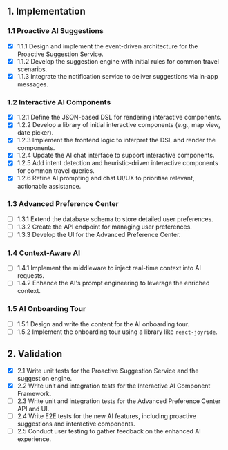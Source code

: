 ## 1. Implementation

### 1.1 Proactive AI Suggestions
- [x] 1.1.1 Design and implement the event-driven architecture for the Proactive Suggestion Service.
- [x] 1.1.2 Develop the suggestion engine with initial rules for common travel scenarios.
- [x] 1.1.3 Integrate the notification service to deliver suggestions via in-app messages.

### 1.2 Interactive AI Components
- [x] 1.2.1 Define the JSON-based DSL for rendering interactive components.
- [x] 1.2.2 Develop a library of initial interactive components (e.g., map view, date picker).
- [x] 1.2.3 Implement the frontend logic to interpret the DSL and render the components.
- [x] 1.2.4 Update the AI chat interface to support interactive components.
- [x] 1.2.5 Add intent detection and heuristic-driven interactive components for common travel queries.
- [x] 1.2.6 Refine AI prompting and chat UI/UX to prioritise relevant, actionable assistance.

### 1.3 Advanced Preference Center
- [ ] 1.3.1 Extend the database schema to store detailed user preferences.
- [ ] 1.3.2 Create the API endpoint for managing user preferences.
- [ ] 1.3.3 Develop the UI for the Advanced Preference Center.

### 1.4 Context-Aware AI
- [ ] 1.4.1 Implement the middleware to inject real-time context into AI requests.
- [ ] 1.4.2 Enhance the AI's prompt engineering to leverage the enriched context.

### 1.5 AI Onboarding Tour
- [ ] 1.5.1 Design and write the content for the AI onboarding tour.
- [ ] 1.5.2 Implement the onboarding tour using a library like `react-joyride`.

## 2. Validation

- [x] 2.1 Write unit tests for the Proactive Suggestion Service and the suggestion engine.
- [x] 2.2 Write unit and integration tests for the Interactive AI Component Framework.
- [ ] 2.3 Write unit and integration tests for the Advanced Preference Center API and UI.
- [ ] 2.4 Write E2E tests for the new AI features, including proactive suggestions and interactive components.
- [ ] 2.5 Conduct user testing to gather feedback on the enhanced AI experience.
